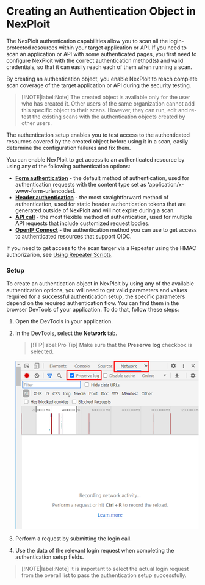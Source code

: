# Creating an Authentication Object in NexPloit

The NexPloit authentication capabilities allow you to scan all the login-protected resources within your target application or API. If you need to scan an application  or API with some authenticated pages, you first need to configure NexPloit with the correct authentication method(s) and valid credentials, so that it can easily reach each of them when running a scan. 

By creating an authentication object, you enable NexPloit to reach complete scan coverage of the target application or API during the security testing. 

>[!NOTE|label:Note]
The created object is available only for the user who has created it. Other users of the same organization cannot add this specific object to their scans. However, they can run, edit and re-test the existing scans with the authentication objects created by other users.

The authentication setup enables you to test access to the authenticated resources covered by the created object before using it in a scan, easily determine the configuration failures and fix them. 

You can enable NexPloit to get access to an authenticated resource by using any of the following authentication options:
* [**Form authentication**](guide/np-web-ui/scanning/managing-authentications/types/form-authentication.md) - the default method of authentication, used for authentication requests with the content type set as ‘application/x-www-form-urlencoded.   
* [**Header authentication**](guide/np-web-ui/scanning/managing-authentications/types/header-authentication.md) - the most straightforward method of authentication, used for static header authentication tokens that are generated outside of NexPloit and will not expire during a scan.  
* [**API call**](guide/np-web-ui/scanning/managing-authentications/types/api-call.md) - the most flexible method of authentication, used  for multiple API requests that include customized request bodies. 
* [**OpenIP Connect**](guide/np-web-ui/scanning/managing-authentications/types/openid-connect.md) - the authentication method you can use to get access to authenticated resources that support OIDC.  

If you need to get access to the scan targer via a Repeater using the HMAC authorizarion, see [Using Repeater Scripts](/guide/np-web-ui/advanced-set-up/using-repeaters-scripts/scripts-overview.md).

### Setup <!-- {docsify-ignore} -->
To create an authentication object in NexPloit by using any of the available authentication options, you will need to get valid parameters and values required for a successful authentication setup, the specific parameters depend on the required authentication flow. You can find them in the browser DevTools of your application. To do that, follow these steps:
1. Open the DevTools in your application.
2. In the DevTools, select the **Network** tab.

    > [!TIP|label:Pro Tip]
Make sure that the **Preserve log** checkbox is selected.

   ![Preserve-log](media/preserve-log.png ':size=45%')

3. Perform a request by submitting the login call.  
4. Use the data of the relevant login request when completing the authentication setup fields.

  >[!NOTE|label:Note]
  It is important to select the actual login request from the overall list to pass the authentication setup successfully. 


